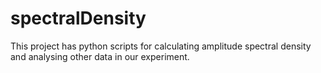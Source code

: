 # spectralDensity
This project has python scripts for calculating amplitude spectral density and analysing other data in our experiment.
